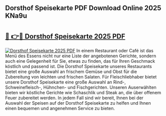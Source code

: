 ## Dorsthof Speisekarte PDF Download Online 2025 KNa9u

# <h2><a href="http://gc9m4mw.nevu.top/?p=Dorsthof+Speisekarte">🔗 👉🔴 Dorsthof Speisekarte 2025 PDF</a></h2>

[![Dorsthof Speisekarte 2025 PDF](https://i.imgur.com/dBaPXMq.png)](http://gc9m4mw.nevu.top/?p=Dorsthof+Speisekarte)
In einem Restaurant oder Café ist das Menü des Essens nicht nur eine Liste der angebotenen Gerichte, sondern auch eine Gelegenheit für Sie, etwas zu finden, das für Ihren Geschmack köstlich und passend ist. Die Dorsthof Speisekarte unseres Restaurants bietet eine große Auswahl an frischem Gemüse und Obst für die Zubereitung von leichten und frischen Salaten. Für Fleischliebhaber bietet unsere Dorsthof Speisekarte eine große Auswahl an Rind-, Schweinefleisch-, Hühnchen- und Fischgerichten. Unseren Auserwählten bieten wir köstliche Gerichte wie Schaschlik und Steak an, die über offenem Feuer zubereitet werden. In jedem Fall sind wir bereit, Ihnen bei der Auswahl der Speisen auf der Dorsthof Speisekarte zu helfen und Ihnen einen bequemen und angenehmen Service zu bieten.
